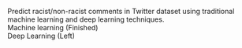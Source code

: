 Predict racist/non-racist comments in Twitter dataset using traditional machine learning and deep learning techniques. </br>
Machine learning (Finished) </br>
Deep Learning (Left)
